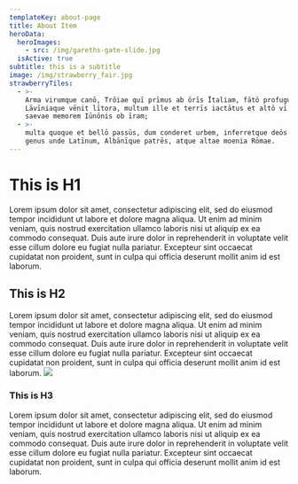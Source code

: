 ```yaml
---
templateKey: about-page
title: About Item
heroData:
  heroImages:
    - src: /img/gareths-gate-slide.jpg
  isActive: true
subtitle: this is a subtitle
image: /img/strawberry_fair.jpg
strawberryTiles:
  - >-
    Arma virumque canō, Trōiae quī prīmus ab ōrīs Ītaliam, fātō profugus,
    Lāvīniaque vēnit lītora, multum ille et terrīs iactātus et altō vī superum
    saevae memorem Iūnōnis ob īram;
  - >-
    multa quoque et bellō passūs, dum conderet urbem, inferretque deōs Latiō,
    genus unde Latīnum, Albānīque patrēs, atque altae moenia Rōmae.
---
```


# This is H1
Lorem ipsum dolor sit amet, consectetur adipiscing elit, sed do eiusmod tempor incididunt ut labore et dolore magna aliqua. Ut enim ad minim veniam, quis nostrud exercitation ullamco laboris nisi ut aliquip ex ea commodo consequat. Duis aute irure dolor in reprehenderit in voluptate velit esse cillum dolore eu fugiat nulla pariatur. Excepteur sint occaecat cupidatat non proident, sunt in culpa qui officia deserunt mollit anim id est laborum.
## This is H2
Lorem ipsum dolor sit amet, consectetur adipiscing elit, sed do eiusmod tempor incididunt ut labore et dolore magna aliqua. Ut enim ad minim veniam, quis nostrud exercitation ullamco laboris nisi ut aliquip ex ea commodo consequat. Duis aute irure dolor in reprehenderit in voluptate velit esse cillum dolore eu fugiat nulla pariatur. Excepteur sint occaecat cupidatat non proident, sunt in culpa qui officia deserunt mollit anim id est laborum.
![](/img/strawberry.jpg)
### This is H3
Lorem ipsum dolor sit amet, consectetur adipiscing elit, sed do eiusmod tempor incididunt ut labore et dolore magna aliqua. Ut enim ad minim veniam, quis nostrud exercitation ullamco laboris nisi ut aliquip ex ea commodo consequat. Duis aute irure dolor in reprehenderit in voluptate velit esse cillum dolore eu fugiat nulla pariatur. Excepteur sint occaecat cupidatat non proident, sunt in culpa qui officia deserunt mollit anim id est laborum.
